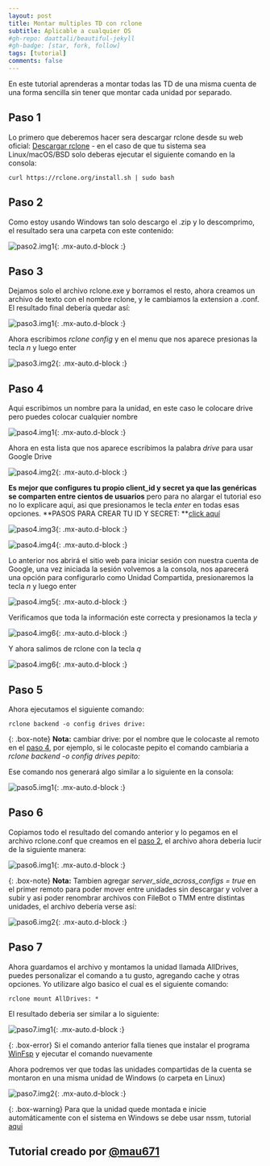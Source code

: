```yaml
---
layout: post
title: Montar multiples TD con rclone
subtitle: Aplicable a cualquier OS
#gh-repo: daattali/beautiful-jekyll
#gh-badge: [star, fork, follow]
tags: [tutorial]
comments: false
---
```


En este tutorial aprenderas a montar todas las TD de una misma cuenta de una forma sencilla sin tener que montar cada unidad por separado.

## Paso 1

Lo primero que deberemos hacer sera descargar rclone desde su web oficial: [Descargar rclone](https://rclone.org/downloads/) - en el caso de que tu sistema sea Linux/macOS/BSD solo deberas ejecutar el siguiente comando en la consola: 

~~~ 
curl https://rclone.org/install.sh | sudo bash 
~~~

## Paso 2

Como estoy usando Windows tan solo descargo el .zip y lo descomprimo, el resultado sera una carpeta con este contenido:

![paso2.img1](https://telegra.ph/file/fab62f672ad86cb08ea83.png){: .mx-auto.d-block :}

## Paso 3

Dejamos solo el archivo rclone.exe y borramos el resto, ahora creamos un archivo de texto con el nombre rclone, y le cambiamos la extension a .conf. El resultado final debería quedar así:

![paso3.img1](https://telegra.ph/file/9abba51d48dcd039632b9.png){: .mx-auto.d-block :}

Ahora escribimos _rclone config_ y en el menu que nos aparece presionas la tecla _n_ y luego enter

![paso3.img2](https://telegra.ph/file/0f9b377279f2c0ca0c9db.png){: .mx-auto.d-block :}

## Paso 4

Aqui escribimos un nombre para la unidad, en este caso le colocare drive pero puedes colocar cualquier nombre

![paso4.img1](https://telegra.ph/file/237352e5890dd1d40ccef.png){: .mx-auto.d-block :}

Ahora en esta lista que nos aparece escribimos la palabra _drive_ para usar Google Drive

![paso4.img2](https://telegra.ph/file/aa66921f0b047057e090d.png){: .mx-auto.d-block :}

**Es mejor que configures tu propio client_id y secret ya que las genéricas se comparten entre cientos de usuarios** pero para no alargar el tutorial eso no lo explicare aqui, asi que presionamos le tecla _enter_ en todas esas opciones. **PASOS PARA CREAR TU ID Y SECRET: **[click aquí](https://rclone.org/drive/#making-your-own-client-id)

![paso4.img3](https://telegra.ph/file/0ccc64812ce473722f6cb.png){: .mx-auto.d-block :}

![paso4.img4](https://telegra.ph/file/8edea82b6c6c11effbb42.png){: .mx-auto.d-block :}

Lo anterior nos abrirá el sitio web para iniciar sesión con nuestra cuenta de Google, una vez iniciada la sesión volvemos a la consola, nos aparecerá una opción para configurarlo como Unidad Compartida, presionaremos la tecla _n_ y luego enter

![paso4.img5](https://telegra.ph/file/9c0bd2787ed86fb22e2eb.png){: .mx-auto.d-block :}

Verificamos que toda la información este correcta y presionamos la tecla _y_

![paso4.img6](https://telegra.ph/file/04164ed329aeed956fec2.png){: .mx-auto.d-block :}

Y ahora salimos de rclone con la tecla _q_

![paso4.img6](https://telegra.ph/file/542c78dbd8f531911753a.png){: .mx-auto.d-block :}

## Paso 5

Ahora ejecutamos el siguiente comando:

~~~
rclone backend -o config drives drive:
~~~

{: .box-note}
**Nota:** cambiar drive: por el nombre que le colocaste al remoto en el [paso 4](#paso-4), por ejemplo, si le colocaste pepito el comando cambiaria a _rclone backend -o config drives pepito:_

Ese comando nos generará algo similar a lo siguiente en la consola: 

![paso5.img1](https://telegra.ph/file/f649842083e8d8d47c7da.png){: .mx-auto.d-block :} 

## Paso 6

Copiamos todo el resultado del comando anterior y lo pegamos en el archivo rclone.conf que creamos en el [paso 2](#paso-2), el archivo ahora deberia lucir de la siguiente manera:

![paso6.img1](https://telegra.ph/file/72a6817b8e1a4889555f6.png){: .mx-auto.d-block :} 

{: .box-note}
**Nota:** Tambien agregar _server_side_across_configs = true_ en el primer remoto para poder mover entre unidades sin descargar y volver a subir y asi poder renombrar archivos con FileBot o TMM entre distintas unidades, el archivo debería verse así:

![paso6.img2](https://telegra.ph/file/3198e705e9aebf79b0e12.png){: .mx-auto.d-block :} 

## Paso 7
Ahora guardamos el archivo y montamos la unidad llamada AllDrives, puedes personalizar el comando a tu gusto, agregando cache y otras opciones. Yo utilizare algo basico el cual es el siguiente comando: 

~~~
rclone mount AllDrives: *
~~~

El resultado deberia ser similar a lo siguiente:

![paso7.img1](https://telegra.ph/file/1e8cf0c681ef342531df7.png){: .mx-auto.d-block :} 

{: .box-error}
Si el comando anterior falla tienes que instalar el programa [WinFsp](https://winfsp.dev/rel/) y ejecutar el comando nuevamente

Ahora podremos ver que todas las unidades compartidas de la cuenta se montaron en una misma unidad de Windows (o carpeta en Linux)

![paso7.img2](https://telegra.ph/file/e4929e36b1f3afe0694b6.png){: .mx-auto.d-block :} 

{: .box-warning}
Para que la unidad quede montada e inicie automáticamente con el sistema en Windows se debe usar nssm, tutorial [aqui](https://blog.storagemadeeasy.com/running-windows-rclone-mount-as-a-service/) 

## Tutorial creado por [@mau671](https://t.me/mau671)

